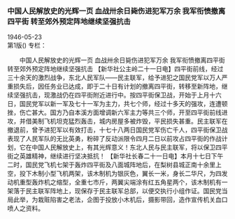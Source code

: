 ### 中国人民解放史的光辉一页  血战卅余日毙伤进犯军万余  我军衔愤撤离四平街  转至郊外预定阵地继续坚强抗击  

1946-05-23  
第1版()
专栏：

　　中国人民解放史的光辉一页
    血战卅余日毙伤进犯军万余
    我军衔愤撤离四平街
    转至郊外预定阵地继续坚强抗击
    【新华社公主岭二十一日电】四平街前线，经过三十余天的激烈战争，东北人民军队——民主联军，给予进犯之国民党军以万人严重损失后，因任务业已达成，即于二十日有计划的撤离四平街，转移至新阵地，继续坚强抗击，现激战仍在四平街附近进行中。按四平街保卫战，开始于上月十六日，国民党军以新一军及七十一军为主力，共七个师，经过十多天的强攻，连遭顿挫，伤亡甚大。国方乃自本溪方面增调新六军主力等共三个师，开至四平街前线进攻，并借美制飞机坦克猛烈轰击，城内房屋多被炸毁，平民损失甚重。民主联军在撤退前，曾予进犯军以有效打击，十七十八两日国民党军伤亡千人，四平街保卫战表现了人民军队的无比英勇，粉碎了反动派限令四月二日以前攻占四平街的作战计划，它在中国人民解放史上，有其光辉意义！东北人民与民主联军，将以保卫四平街之英雄精神，继续进行坚决抵抗！
    【新华社长春二十一日电】本月十七日下午二时，国民党飞机七架于轰炸四平街及八面城阵地后，在梨树县城正南十余里上空，投下木制小型飞机两架，该木制机为银灰色，翼长一米，身长二华尺，为四发动机重型轰炸机之缩型，全重七市斤，两翼尖端涂有红五角星两个，该木制机有一架落于民主联军阵地上，现保存于民主联军总部，以便交执行小组作证。国民党当局此举，为栽赃陷害之老法，企图于投放小木机后，摄影带回，造作宣传机关血口喷人之资料。  
